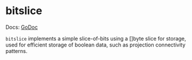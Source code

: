 # bitslice

Docs: [GoDoc](https://pkg.go.dev/github.com/emer/etable/bitslice)

`bitslice` implements a simple slice-of-bits using a []byte slice for storage, used for efficient storage of boolean data, such as projection connectivity patterns.

